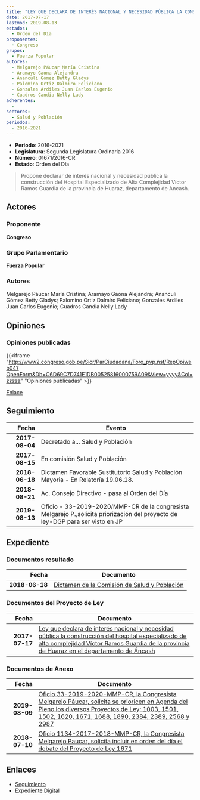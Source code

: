 ```yaml
---
title: "LEY QUE DECLARA DE INTERÉS NACIONAL Y NECESIDAD PÚBLICA LA CONSTRUCCIÓN DEL HOSPITAL ESPECIALIZADO DE ALTA COMPLEJIDAD VÍCTOR RAMOS GUARDIA DE LA PROVINCIA DE HUARAZ EN EL DEPARTAMENTO DE ANCASH"
date: 2017-07-17
lastmod: 2019-08-13
estados: 
  - Orden del Día
proponentes: 
  - Congreso
grupos: 
  - Fuerza Popular
autores: 
  - Melgarejo Páucar María Cristina
  - Aramayo Gaona Alejandra
  - Ananculi Gómez Betty Gladys
  - Palomino Ortiz Dalmiro Feliciano
  - Gonzales Ardiles Juan Carlos Eugenio
  - Cuadros Candia Nelly Lady
adherentes: 
  - 
sectores: 
  - Salud y Población
periodos: 
  - 2016-2021
---
```


- **Periodo**: 2016-2021
- **Legislatura**: Segunda Legislatura Ordinaria 2016
- **Número**: 01671/2016-CR
- **Estado**: Orden del Día

> Propone declarar de interés nacional y necesidad pública la construcción del Hospital Especializado de Alta Complejidad Víctor Ramos Guardia de la provincia de Huaraz, departamento de Ancash.


## Actores

### Proponente

**Congreso**

### Grupo Parlamentario

**Fuerza Popular**

### Autores

Melgarejo Páucar María Cristina; Aramayo Gaona Alejandra; Ananculi Gómez Betty Gladys; Palomino Ortiz Dalmiro Feliciano; Gonzales Ardiles Juan Carlos Eugenio; Cuadros Candia Nelly Lady


## Opiniones

### Opiniones publicadas

{{<iframe "http://www2.congreso.gob.pe/Sicr/ParCiudadana/Foro_pvp.nsf/RepOpiweb04?OpenForm&Db=C6D69C7D741E1DB00525816000759A09&View=yyyy&Col=zzzzz" "Opiniones publicadas" >}}

[Enlace](http://www2.congreso.gob.pe/Sicr/ParCiudadana/Foro_pvp.nsf/RepOpiweb04?OpenForm&Db=C6D69C7D741E1DB00525816000759A09&View=yyyy&Col=zzzzz)

## Seguimiento

| Fecha | Evento |
|------:|--------|
| **2017-08-04** | Decretado a... Salud y Población|
| **2017-08-15** | En comisión Salud y Población|
| **2018-06-18** | Dictamen Favorable Sustitutorio Salud y Población Mayoria - En Relatoría 19.06.18.|
| **2018-08-21** | Ac. Consejo Directivo - pasa al Orden del Día|
| **2019-08-13** | Oficio - 33-2019-2020/MMP-CR de la congresista Melgarejo P.,solicita priorización del proyecto de ley-DGP para ser visto en JP|


## Expediente


### Documentos resultado

| Fecha | Documento |
|------:|--------|
| **2018-06-18** | [Dictamen de la Comisión de Salud y Población](http://www.leyes.congreso.gob.pe/Documentos/2016_2021/Dictamenes/Proyectos_de_Ley/01671DC21MAY20180618.PDF) |

### Documentos del Proyecto de Ley

| Fecha | Documento |
|------:|--------|
| **2017-07-17** | [Ley que declara de interés nacional y necesidad pública la construcción del hospital especializado de alta complejidad Víctor Ramos Guardia de la provincia de Huaraz en el departamento de Áncash](http://www.leyes.congreso.gob.pe/Documentos/2016_2021/Proyectos_de_Ley_y_de_Resoluciones_Legislativas/PL0167120170717.PDF) |

### Documentos de Anexo

| Fecha | Documento |
|------:|--------|
| **2019-08-09** | [Oficio 33-2019-2020-MMP-CR, la Congresista Melgarejo Páucar, solicita se prioricen en Agenda del Pleno los diversos Proyectos de Ley; 1003, 1501, 1502, 1620, 1671, 1688, 1890, 2384, 2389, 2568 y 2987](http://www.leyes.congreso.gob.pe/Documentos/2016_2021/Oficios/Congresistas/OFICIO-33-2019-2020-MMP-CR.pdf) |
| **2018-07-10** | [Oficio 1134-2017-2018-MMP-CR, la Congresista Melgarejo Paucar, solicita incluir en orden del día el debate del Proyecto de Ley 1671](http://www.leyes.congreso.gob.pe/Documentos/2016_2021/Oficios/Congresistas/OFICIO-1134-2017-2018-MMP-CR.PDF) |

## Enlaces 

- [Seguimiento](http://www2.congreso.gob.pe/Sicr/TraDocEstProc/CLProLey2016.nsf/f7fff46988ca05b1052578e100829cc7/94cc51938a60645f0525816000779c9a?OpenDocument)
- [Expediente Digital](http://www2.congreso.gob.pe/Sicr/TraDocEstProc/CLProLey2016.nsf/f7fff46988ca05b1052578e100829cc7/94cc51938a60645f0525816000779c9a?OpenDocument&Click=05257FB7005EB655.eb71d0cf91d8294e05256cdf006b5706/$Body/0.1C6C)
